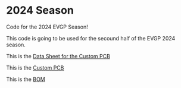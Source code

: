 # 2024 Season
Code for the 2024 EVGP Season! 

This code is going to be used for the secound half of the EVGP 2024 season.   


This is the [Data Sheet for the Custom PCB](https://docs.google.com/spreadsheets/d/15kSAu5pA1Y1AAPZzBdOlti_N4NkpJJZ0PZrQNUFwt9k/edit#gid=0 "Data Sheet for the Custom PCB")

This is the [Custom PCB](https://easyeda.com/editor#project_id=99b9e3133bff47dbbdddb0e3c670ed9f "Custom PCB")

This is the [BOM](https://docs.google.com/spreadsheets/d/1r4ZYMB1CGVrokjruQE8f5Ll6aA9RmMalyvEBq1IVlM4/edit#gid=1060802711 "BOM")
